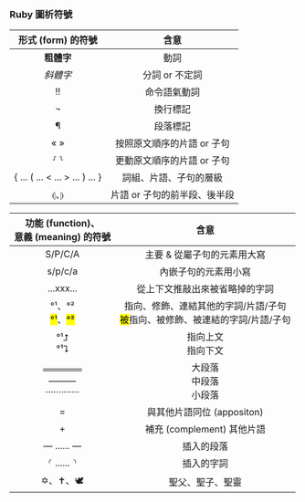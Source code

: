 
### Ruby 圖析符號

| 形式 (form) 的符號  | 含意 |
:---: | :----: | 
| <strong>粗體字</strong> | 動詞 |
| <em>斜體字</em> | 分詞 or 不定詞 |
|  !! | 命令語氣動詞 |
| ¬ | 換行標記 |
| ¶ | 段落標記 |
| « » | 按照原文順序的片語 or 子句 |
| ⸉ ⸊ | 更動原文順序的片語 or 子句 |
| { ... ( ... < ... > ... ) ... } | 詞組、片語、子句的層級 |
| ⦇、⦈ | 片語 or 子句的前半段、後半段|

功能 (function)、<br>意義 (meaning) 的符號  | 含意 |
:---: | :----: | 
S/P/C/A| 主要 & 從屬子句的元素用大寫|
 s/p/c/a | 內嵌子句的元素用小寫|
...xxx... | 從上下文推敲出來被省略掉的字詞 |
°¹、°²<br><mark>°¹</mark>、<mark>°²</mark>  | 指向、修飾、連結其他的字詞/片語/子句<br><mark>被</mark>指向、被修飾、被連結的字詞/片語/子句 |
°¹⮥<br>°¹⮧ |  指向上文<br>指向下文 |
══════<br> ———<br>·············| 大段落<br>中段落<br>小段落
= |  與其他片語同位 (appositon) |
|+ | 補充 (complement) 其他片語 |
— ...... — | 插入的段落
⸂ ...... ⸃| 插入的字詞
✡、✝、🕊️ | 聖父、聖子、聖靈 |

